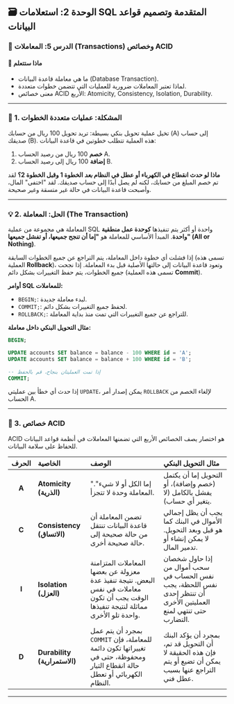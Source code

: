 ## 🗃️ الوحدة 2: استعلامات SQL المتقدمة وتصميم قواعد البيانات

### 📘 الدرس 5: المعاملات (Transactions) وخصائص ACID

#### 🧠 **ماذا ستتعلم**
* ما هي معاملة قاعدة البيانات (Database Transaction).
* لماذا تعتبر المعاملات ضرورية للعمليات التي تتضمن خطوات متعددة.
* معنى خصائص ACID الأربع: Atomicity, Consistency, Isolation, Durability.

---
### 🤔 1. المشكلة: عمليات متعددة الخطوات
تخيل عملية تحويل بنكي بسيطة: تريد تحويل 100 ريال من حسابك (A) إلى حساب صديقك (B). هذه العملية تتطلب خطوتين في قاعدة البيانات:
1.  **خصم** 100 ريال من رصيد الحساب A.
2.  **إضافة** 100 ريال إلى رصيد الحساب B.

**ماذا لو حدث انقطاع في الكهرباء أو عطل في النظام *بعد* الخطوة 1 وقبل الخطوة 2؟**
لقد تم خصم المبلغ من حسابك، لكنه لم يصل أبدًا إلى حساب صديقك. لقد "اختفى" المال، وأصبحت قاعدة البيانات في حالة غير متسقة وغير صحيحة.

---
### 💡 2. الحل: المعاملة (The Transaction)
المعاملة هي مجموعة من عملية SQL واحدة أو أكثر يتم تنفيذها **كوحدة عمل منطقية واحدة**. المبدأ الأساسي للمعاملة هو **"إما أن تنجح جميعها، أو تفشل جميعها" (All or Nothing)**.

إذا فشلت أي خطوة داخل المعاملة، يتم التراجع عن جميع الخطوات السابقة (تسمى هذه العملية **Rollback**)، وتعود قاعدة البيانات إلى حالتها الأصلية قبل بدء المعاملة. إذا نجحت جميع الخطوات، يتم حفظ التغييرات بشكل دائم (تسمى هذه العملية **Commit**).

**أوامر SQL للمعاملات:**
* `BEGIN;`: لبدء معاملة جديدة.
* `COMMIT;`: لحفظ جميع التغييرات بشكل دائم.
* `ROLLBACK;`: للتراجع عن جميع التغييرات التي تمت منذ بداية المعاملة.

**مثال التحويل البنكي داخل معاملة:**
```sql
BEGIN;

UPDATE accounts SET balance = balance - 100 WHERE id = 'A';
UPDATE accounts SET balance = balance + 100 WHERE id = 'B';

-- إذا تمت العمليتان بنجاح، قم بالحفظ
COMMIT;
```
إذا حدث أي خطأ بين عمليتي `UPDATE`، يمكن إصدار أمر `ROLLBACK` لإلغاء الخصم من الحساب A.

---
### 🧪 3. خصائص ACID
ACID هو اختصار يصف الخصائص الأربع التي تضمنها المعاملات في أنظمة قواعد البيانات للحفاظ على سلامة البيانات.

| الحرف | الخاصية | الوصف | مثال التحويل البنكي |
|:---:|:---|:---|:---|
| **A** | **Atomicity (الذرية)** | "إما الكل أو لا شيء". المعاملة وحدة لا تتجزأ. | التحويل إما أن يكتمل (خصم وإضافة)، أو يفشل بالكامل (لا يتغير أي حساب). |
| **C** | **Consistency (الاتساق)**| تضمن المعاملة أن قاعدة البيانات تنتقل من حالة صحيحة إلى حالة صحيحة أخرى. | يجب أن يظل إجمالي الأموال في البنك كما هو قبل وبعد التحويل. لا يمكن إنشاء أو تدمير المال. |
| **I** | **Isolation (العزل)** | المعاملات المتزامنة معزولة عن بعضها البعض. نتيجة تنفيذ عدة معاملات في نفس الوقت يجب أن تكون مماثلة لنتيجة تنفيذها واحدة تلو الأخرى. | إذا حاول شخصان سحب أموال من نفس الحساب في نفس اللحظة، يجب أن تنتظر إحدى العمليتين الأخرى حتى تنتهي لمنع التضارب. |
| **D** | **Durability (الاستمرارية)**| بمجرد أن يتم عمل `COMMIT` للمعاملة، فإن تغييراتها تكون دائمة ومحفوظة، حتى في حالة انقطاع التيار الكهربائي أو تعطل النظام. | بمجرد أن يؤكد البنك أن التحويل قد تم، فإن هذه الحقيقة لا يمكن أن تضيع أو يتم التراجع عنها بسبب عطل فني. |

---
